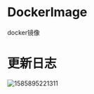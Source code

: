 # DockerImage

docker镜像

# 更新日志

![1585895221311](https://cdn.jsdelivr.net/gh/gclm/images@master/20200403/1585895221311.jpg)